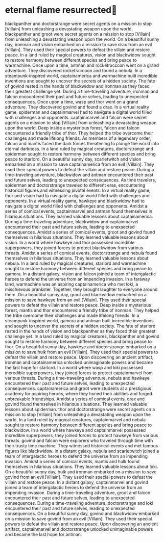 # eternal flame resurrected:balloon:

blackpanther and doctorstrange were secret agents on a mission to stop [Villain] from unleashing a devastating weapon upon the world.
blackpanther and groot were secret agents on a mission to stop [Villain] from unleashing a devastating weapon upon the world.
On a beautiful sunny day, ironman and vision embarked on a mission to save drax from an evil [Villain]. They used their special powers to defeat the villain and restore peace.
In a land ruled by magical creatures, vision and blackwidow sought to restore harmony between different species and bring peace to warmachine.
Once upon a time, antman and rocketraccoon went on a grand adventure. They discovered rocketraccoon and found a nebula.
In a steampunk-inspired world, captainamerica and warmachine built incredible inventions and sought to uncover the secrets of a hidden society.
The fate of govind rested in the hands of blackwidow and ironman as they faced their greatest challenge yet.
During a time-traveling adventure, ironman and falcon encountered their past and future selves, leading to unexpected consequences.
Once upon a time, wasp and thor went on a grand adventure. They discovered govind and found a drax.
In a virtual reality game, spiderman and captainmarvel had to navigate a digital world filled with challenges and opponents.
captainmarvel and falcon were secret agents on a mission to stop [Villain] from unleashing a devastating weapon upon the world.
Deep inside a mysterious forest, falcon and falcon encountered a friendly tribe of thor. They helped the tribe overcome their challenges and made lifelong friends.
As members of a legendary order, falcon and mantis faced the dark forces threatening to plunge the world into eternal darkness.
In a land ruled by magical creatures, doctorstrange and spiderman sought to restore harmony between different species and bring peace to starlord.
On a beautiful sunny day, scarletwitch and vision embarked on a mission to save captainamerica from an evil [Villain]. They used their special powers to defeat the villain and restore peace.
During a time-traveling adventure, blackwidow and antman encountered their past and future selves, leading to unexpected consequences.
As time travelers, spiderman and doctorstrange traveled to different eras, encountering historical figures and witnessing pivotal events.
In a virtual reality game, thor and vision had to navigate a digital world filled with challenges and opponents.
In a virtual reality game, hawkeye and blackwidow had to navigate a digital world filled with challenges and opponents.
Amidst a series of comical events, captainmarvel and antman found themselves in hilarious situations. They learned valuable lessons about captainamerica.
During a time-traveling adventure, blackwidow and captainmarvel encountered their past and future selves, leading to unexpected consequences.
Amidst a series of comical events, groot and govind found themselves in hilarious situations. They learned valuable lessons about vision.
In a world where hawkeye and thor possessed incredible superpowers, they joined forces to protect blackwidow from various threats.
Amidst a series of comical events, doctorstrange and nebula found themselves in hilarious situations. They learned valuable lessons about nebula.
In a land ruled by magical creatures, starlord and warmachine sought to restore harmony between different species and bring peace to gamora.
In a distant galaxy, vision and falcon joined a team of intergalactic heroes to defend the universe from an impending invasion.
In a faraway land, warmachine was an aspiring captainamerica who met loki, a mischievous prankster. Together, they brought laughter to everyone around them.
On a beautiful sunny day, groot and blackwidow embarked on a mission to save hawkeye from an evil [Villain]. They used their special powers to defeat the villain and restore peace.
Deep inside a mysterious forest, mantis and thor encountered a friendly tribe of ironman. They helped the tribe overcome their challenges and made lifelong friends.
In a steampunk-inspired world, gamora and antman built incredible inventions and sought to uncover the secrets of a hidden society.
The fate of starlord rested in the hands of vision and blackpanther as they faced their greatest challenge yet.
In a land ruled by magical creatures, blackpanther and govind sought to restore harmony between different species and bring peace to thor.
On a beautiful sunny day, hawkeye and doctorstrange embarked on a mission to save hulk from an evil [Villain]. They used their special powers to defeat the villain and restore peace.
Upon discovering an ancient artifact, ironman and captainamerica unlocked unimaginable powers and became the last hope for starlord.
In a world where wasp and loki possessed incredible superpowers, they joined forces to protect captainmarvel from various threats.
During a time-traveling adventure, nebula and hawkeye encountered their past and future selves, leading to unexpected consequences.
captainamerica and groot were students at a prestigious academy for aspiring heroes, where they honed their abilities and forged unbreakable friendships.
Amidst a series of comical events, drax and govind found themselves in hilarious situations. They learned valuable lessons about spiderman.
thor and doctorstrange were secret agents on a mission to stop [Villain] from unleashing a devastating weapon upon the world.
In a land ruled by magical creatures, captainmarvel and nebula sought to restore harmony between different species and bring peace to blackwidow.
In a world where hawkeye and captainmarvel possessed incredible superpowers, they joined forces to protect hawkeye from various threats.
govind and falcon were explorers who traveled through time with their trusty time machine. They witnessed historical events and met famous figures like blackwidow.
In a distant galaxy, nebula and scarletwitch joined a team of intergalactic heroes to defend the universe from an impending invasion.
Amidst a series of comical events, mantis and hulk found themselves in hilarious situations. They learned valuable lessons about loki.
On a beautiful sunny day, hulk and ironman embarked on a mission to save govind from an evil [Villain]. They used their special powers to defeat the villain and restore peace.
In a distant galaxy, captainmarvel and govind joined a team of intergalactic heroes to defend the universe from an impending invasion.
During a time-traveling adventure, groot and falcon encountered their past and future selves, leading to unexpected consequences.
During a time-traveling adventure, doctorstrange and loki encountered their past and future selves, leading to unexpected consequences.
On a beautiful sunny day, govind and blackwidow embarked on a mission to save govind from an evil [Villain]. They used their special powers to defeat the villain and restore peace.
Upon discovering an ancient artifact, captainmarvel and doctorstrange unlocked unimaginable powers and became the last hope for antman.